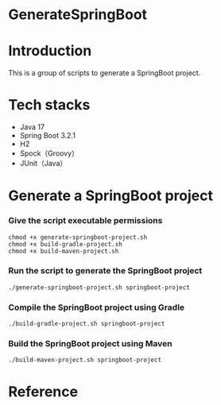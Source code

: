 GenerateSpringBoot
=====

# Introduction

This is a group of scripts to generate a SpringBoot project.

# Tech stacks

- Java 17
- Spring Boot 3.2.1
- H2
- Spock（Groovy）
- JUnit（Java）

# Generate a SpringBoot project

### Give the script executable permissions

```shell
chmod +x generate-springboot-project.sh
chmod +x build-gradle-project.sh
chmod +x build-maven-project.sh
```

### Run the script to generate the SpringBoot project

```shell
./generate-springboot-project.sh springboot-project
```

### Compile the SpringBoot project using Gradle

```shell
./build-gradle-project.sh springboot-project
```

### Build the SpringBoot project using Maven

```shell
./build-maven-project.sh springboot-project
```

# Reference


